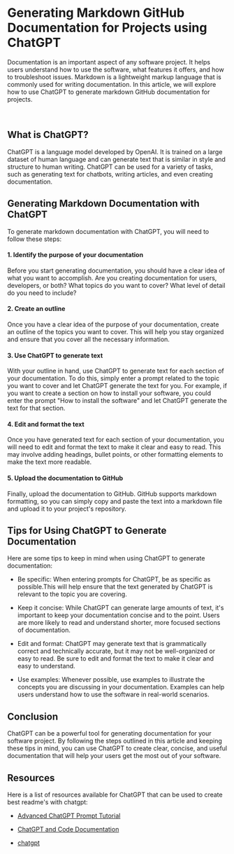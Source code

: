 # Generating Markdown GitHub Documentation for Projects using ChatGPT

Documentation is an important aspect of any software project. It helps users
understand how to use the software, what features it offers, and how to
troubleshoot issues. Markdown is a lightweight markup language that is
commonly used for writing documentation. In this article, we will explore how
to use ChatGPT to generate markdown GitHub documentation for projects.

<br />

## What is ChatGPT?

ChatGPT is a language model developed by OpenAI.
It is trained on a large dataset of human language
and can generate text that is similar in style and
structure to human writing. ChatGPT can be used for
a variety of tasks, such as generating text for chatbots,
writing articles, and even creating documentation.

## Generating Markdown Documentation with ChatGPT

To generate markdown documentation with ChatGPT, you will need to follow these steps:

#### 1. Identify the purpose of your documentation

Before you start generating documentation,
you should have a clear idea of what you want to accomplish.
Are you creating documentation for users, developers, or both?
What topics do you want to cover? What level of detail do you need to include?

#### 2. Create an outline

Once you have a clear idea of the purpose of your documentation,
create an outline of the topics you want to cover. This will
help you stay organized and ensure that you cover all the necessary information.

#### 3. Use ChatGPT to generate text

With your outline in hand, use ChatGPT
to generate text for each section of your documentation.
To do this, simply enter a prompt related to the topic you
want to cover and let ChatGPT generate the text for you.
For example, if you want to create a section on how to install your
software, you could enter the prompt "How to install the software"
and let ChatGPT generate the text for that section.

#### 4. Edit and format the text

Once you have generated text for each section of your documentation,
you will need to edit and format the text to make it clear and easy to read.
This may involve adding headings, bullet points, or other formatting elements
to make the text more readable.

#### 5. Upload the documentation to GitHub

Finally, upload the documentation to GitHub.
GitHub supports markdown formatting, so you can
simply copy and paste the text into a markdown file
and upload it to your project's repository.

## Tips for Using ChatGPT to Generate Documentation

Here are some tips to keep in mind when using ChatGPT to generate documentation:

- Be specific: When entering prompts for ChatGPT, be as specific as possible.This will help ensure that the text generated by ChatGPT is relevant to the topic you are covering.

- Keep it concise: While ChatGPT can generate large amounts of text, it's important to keep your documentation concise and to the point. Users are more likely to read and understand shorter, more focused sections of documentation.

- Edit and format: ChatGPT may generate text that is grammatically correct and technically accurate, but it may not be well-organized or easy to read. Be sure to edit and format the text to make it clear and easy to understand.

- Use examples: Whenever possible, use examples to illustrate the concepts you are discussing in your documentation. Examples can help users understand how to use the software in real-world scenarios.

## Conclusion

ChatGPT can be a powerful tool for generating documentation for your software project.
By following the steps outlined in this article and keeping these tips in mind, you
can use ChatGPT to create clear, concise, and useful documentation that will help
your users get the most out of your software.

## Resources

Here is a list of resources available for ChatGPT that can be used to create best readme's with chatgpt:

- [Advanced ChatGPT Prompt Tutorial](https://www.youtube.com/watch?v=HGDxu3kPErs)

- [ChatGPT and Code Documentation](https://www.youtube.com/watch?v=Tb4PrMgHCxU)

- [chatgpt](https://chat.openai.com/chat)
